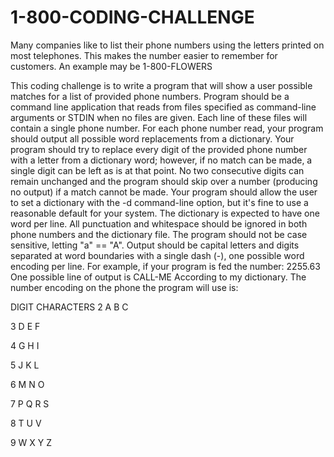 # 1-800-CODING-CHALLENGE
Many companies like to list their phone numbers using the letters printed on most
telephones. This makes the number easier to remember for customers. An example may
be 1-800-FLOWERS

This coding challenge is to write a program that will show a user possible matches for a list
of provided phone numbers.
Program should be a command line application that reads from files specified as
command-line arguments or STDIN when no files are given. Each line of these files will
contain a single phone number.
For each phone number read, your program should output all possible word replacements
from a dictionary. Your program should try to replace every digit of the provided phone
number with a letter from a dictionary word; however, if no match can be made, a single
digit can be left as is at that point. No two consecutive digits can remain unchanged and
the program should skip over a number (producing no output) if a match cannot be made.
Your program should allow the user to set a dictionary with the -d command-line option,
but it's fine to use a reasonable default for your system. The dictionary is expected to have
one word per line.
All punctuation and whitespace should be ignored in both phone numbers and the
dictionary file. The program should not be case sensitive, letting "a" == "A". Output should
be capital letters and digits separated at word boundaries with a single dash (-), one
possible word encoding per line. For example, if your program is fed the number:
2255.63
One possible line of output is
CALL-ME
According to my dictionary.
The number encoding on the phone the program will use is:

DIGIT CHARACTERS
2 A B C

3 D E F

4 G H I

5 J K L

6 M N O

7 P Q R S

8 T U V

9 W X Y Z
